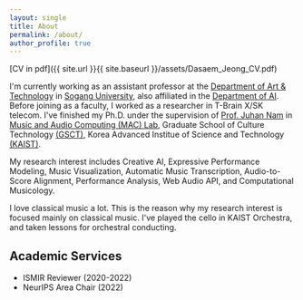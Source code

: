 ```yaml
---
layout: single
title: About
permalink: /about/
author_profile: true
---
```

[CV in pdf]({{ site.url }}{{ site.baseurl }}/assets/Dasaem_Jeong_CV.pdf)

I'm currently working as an assistant professor at the [Department of Art & Technology](http://creative.sogang.ac.kr/) in [Sogang University](https://www.sogang.ac.kr/), also affiliated in the [Department of AI](https://ai.sogang.ac.kr/). Before joining as a faculty, I worked as a researcher in T-Brain X/SK telecom. I've finished my Ph.D. under the supervision of [Prof. Juhan Nam](https://mac.kaist.ac.kr/~juhan/) in [Music and Audio Computing (MAC) Lab](http://mac.kaist.ac.kr), Graduate School of Culture Technology [(GSCT)](http://ct.kaist.ac.kr), Korea Advanced Institue of Science and Technology [(KAIST)](http://www.kaist.ac.kr).

My research interest includes Creative AI, Expressive Performance Modeling, Music Visualization, Automatic Music Transcription, Audio-to-Score Alignment, Performance Analysis, Web Audio API, and Computational Musicology.

I love classical music a lot. This is the reason why my research interest is focused mainly on classical music. I've played the cello in KAIST Orchestra, and taken lessons for orchestral conducting.

## Academic Services
- ISMIR Reviewer (2020-2022)
- NeurIPS Area Chair (2022)